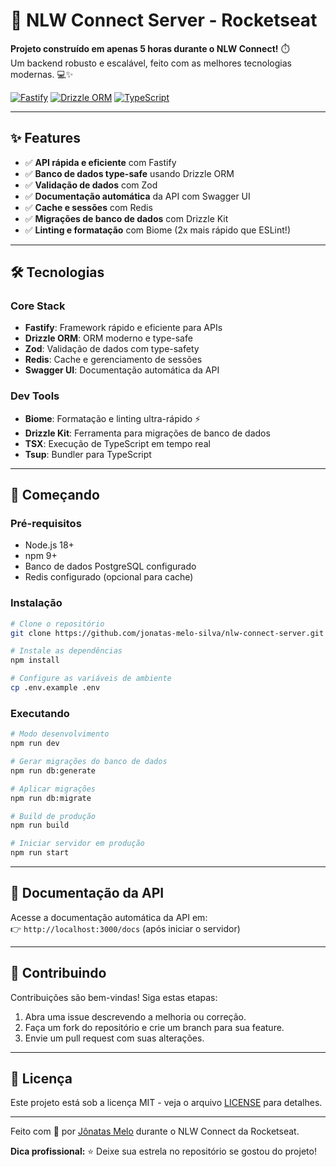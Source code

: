 # 🚀 NLW Connect Server - Rocketseat

**Projeto construído em apenas 5 horas durante o NLW Connect!** ⏱️  
Um backend robusto e escalável, feito com as melhores tecnologias modernas. 💻✨

[![Fastify](https://img.shields.io/badge/Fastify-5.2.1-000000?style=flat&logo=fastify)](https://fastify.io)
[![Drizzle ORM](https://img.shields.io/badge/Drizzle%20ORM-0.39.3-3498DB?style=flat)](https://orm.drizzle.team)
[![TypeScript](https://img.shields.io/badge/TypeScript-5.7.3-3178C6?style=flat&logo=typescript)](https://www.typescriptlang.org)

---

## ✨ Features

- ✅ **API rápida e eficiente** com Fastify
- ✅ **Banco de dados type-safe** usando Drizzle ORM
- ✅ **Validação de dados** com Zod
- ✅ **Documentação automática** da API com Swagger UI
- ✅ **Cache e sessões** com Redis
- ✅ **Migrações de banco de dados** com Drizzle Kit
- ✅ **Linting e formatação** com Biome (2x mais rápido que ESLint!)

---

## 🛠️ Tecnologias

### Core Stack
- **Fastify**: Framework rápido e eficiente para APIs
- **Drizzle ORM**: ORM moderno e type-safe
- **Zod**: Validação de dados com type-safety
- **Redis**: Cache e gerenciamento de sessões
- **Swagger UI**: Documentação automática da API

### Dev Tools
- **Biome**: Formatação e linting ultra-rápido ⚡
- **Drizzle Kit**: Ferramenta para migrações de banco de dados
- **TSX**: Execução de TypeScript em tempo real
- **Tsup**: Bundler para TypeScript

---

## 🚀 Começando

### Pré-requisitos
- Node.js 18+
- npm 9+
- Banco de dados PostgreSQL configurado
- Redis configurado (opcional para cache)

### Instalação
```bash
# Clone o repositório
git clone https://github.com/jonatas-melo-silva/nlw-connect-server.git

# Instale as dependências
npm install

# Configure as variáveis de ambiente
cp .env.example .env
```

### Executando
```bash
# Modo desenvolvimento
npm run dev

# Gerar migrações do banco de dados
npm run db:generate

# Aplicar migrações
npm run db:migrate

# Build de produção
npm run build

# Iniciar servidor em produção
npm run start
```

---

## 📄 Documentação da API

Acesse a documentação automática da API em:  
👉 `http://localhost:3000/docs` (após iniciar o servidor)

---

## 🤝 Contribuindo

Contribuições são bem-vindas! Siga estas etapas:
1. Abra uma issue descrevendo a melhoria ou correção.
2. Faça um fork do repositório e crie um branch para sua feature.
3. Envie um pull request com suas alterações.

---

## 📄 Licença

Este projeto está sob a licença MIT - veja o arquivo [LICENSE](LICENSE) para detalhes.

---

Feito com 💜 por [Jônatas Melo](https://github.com/jonatas-melo-silva) durante o NLW Connect da Rocketseat.  

**Dica profissional:** ⭐️ Deixe sua estrela no repositório se gostou do projeto!
